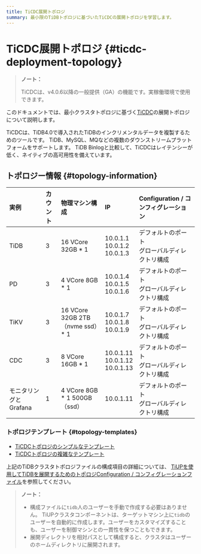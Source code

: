 ```yaml
---
title: TiCDC展開トポロジ
summary: 最小限のTiDBトポロジに基づいたTiCDCの展開トポロジを学習します。
---
```


# TiCDC展開トポロジ {#ticdc-deployment-topology}

> **ノート：**
>
> TiCDCは、v4.0.6以降の一般提供（GA）の機能です。実稼働環境で使用できます。

このドキュメントでは、最小クラスタトポロジに基づく[TiCDC](/ticdc/ticdc-overview.md)の展開トポロジについて説明します。

TiCDCは、TiDB4.0で導入されたTiDBのインクリメンタルデータを複製するためのツールです。 TiDB、MySQL、MQなどの複数のダウンストリームプラットフォームをサポートします。 TiDB Binlogと比較して、TiCDCはレイテンシーが低く、ネイティブの高可用性を備えています。

## トポロジー情報 {#topology-information}

| 実例             | カウント | 物理マシン構成                        | IP                                      | Configuration / コンフィグレーション  |
| :------------- | :--- | :----------------------------- | :-------------------------------------- | :-------------------------- |
| TiDB           | 3    | 16 VCore 32GB * 1              | 10.0.1.1<br/> 10.0.1.2<br/> 10.0.1.3    | デフォルトのポート<br/>グローバルディレクトリ構成 |
| PD             | 3    | 4 VCore 8GB * 1                | 10.0.1.4<br/> 10.0.1.5<br/> 10.0.1.6    | デフォルトのポート<br/>グローバルディレクトリ構成 |
| TiKV           | 3    | 16 VCore 32GB 2TB（nvme ssd）* 1 | 10.0.1.7<br/> 10.0.1.8<br/> 10.0.1.9    | デフォルトのポート<br/>グローバルディレクトリ構成 |
| CDC            | 3    | 8 VCore 16GB * 1               | 10.0.1.11<br/> 10.0.1.12<br/> 10.0.1.13 | デフォルトのポート<br/>グローバルディレクトリ構成 |
| モニタリングとGrafana | 1    | 4 VCore 8GB * 1 500GB（ssd）     | 10.0.1.11                               | デフォルトのポート<br/>グローバルディレクトリ構成 |

### トポロジテンプレート {#topology-templates}

-   [TiCDCトポロジのシンプルなテンプレート](https://github.com/pingcap/docs/blob/master/config-templates/simple-cdc.yaml)
-   [TiCDCトポロジの複雑なテンプレート](https://github.com/pingcap/docs/blob/master/config-templates/complex-cdc.yaml)

上記のTiDBクラスタトポロジファイルの構成項目の詳細については、 [TiUPを使用してTiDBを展開するためのトポロジConfiguration / コンフィグレーションファイル](/tiup/tiup-cluster-topology-reference.md)を参照してください。

> **ノート：**
>
> -   構成ファイルに`tidb`人のユーザーを手動で作成する必要はありません。 TiUPクラスタコンポーネントは、ターゲットマシン上に`tidb`のユーザーを自動的に作成します。ユーザーをカスタマイズすることも、ユーザーを制御マシンとの一貫性を保つこともできます。
> -   展開ディレクトリを相対パスとして構成すると、クラスタはユーザーのホームディレクトリに展開されます。
